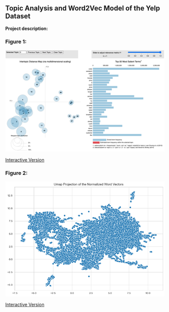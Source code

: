 ## Topic Analysis and Word2Vec Model of the Yelp Dataset

**Project description:**

### Figure 1:
<img src="images/static_lda_vis.png?raw=true"/>

[Interactive Version](http://htmlpreview.github.io/?https://github.com/Alkoopman85/alkoopman85.github.io/blob/master/images/lda_vis.html)

### Figure 2:
<img src="images/word_vectors_all.png?raw=true"/>

[Interactive Version](http://htmlpreview.github.io/?https://github.com/Alkoopman85/alkoopman85.github.io/blob/master/images/word_vectors.html)

